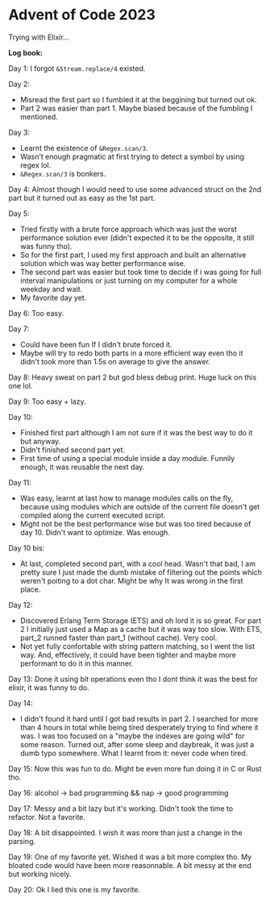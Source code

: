 # Advent of Code 2023

Trying with Elixir...

**Log book:**
<br>

Day 1: I forgot `&Stream.replace/4` existed.

Day 2:
- Misread the first part so I fumbled it at the beggining but turned out ok.
- Part 2 was easier than part 1. Maybe biased because of the fumbling I mentioned.

Day 3:
- Learnt the existence of `&Regex.scan/3`.
- Wasn't enough pragmatic at first trying to detect a symbol by using regex lol.
- `&Regex.scan/3` is bonkers.

Day 4: Almost though I would need to use some advanced struct on the 2nd part but it turned out
as easy as the 1st part.

Day 5:
- Tried firstly with a brute force approach which was just the worst performance solution ever
(didn't expected it to be the opposite, it still was funny tho).
- So for the first part, I used my first approach and built an alternative  solution which
was way better performance wise.
- The second part was easier but took time to decide if i was going for full interval manipulations
or just turning on my computer for a whole weekday and wait.
- My favorite day yet.

Day 6: Too easy.

Day 7:
- Could have been fun If I didn't brute forced it.
- Maybe will try to redo both parts in a more efficient way even tho it didn't took more than 1.5s on average
to give the answer.

Day 8: Heavy sweat on part 2 but god bless debug print. Huge luck on this one lol.

Day 9: Too easy + lazy.

Day 10:
- Finished first part although I am not sure if it was the best way to do it but anyway.
- Didn't finished second part yet.
- First time of using a special module inside a day module. Funnily enough, it was reusable the next day.

Day 11:
- Was easy, learnt at last how to manage modules calls on the fly, because using modules which are outside
of the current file doesn't get compiled along the current executed script.
- Might not be the best performance wise but was too tired because of day 10. Didn't want to optimize. Was enough.

Day 10 bis:
- At last, completed second part, with a cool head. Wasn't that bad, I am pretty sure I just made the dumb mistake
of filtering out the points which weren't poiting to a dot char. Might be why It was wrong in the first place.

Day 12:
- Discovered Erlang Term Storage (ETS) and oh lord it is so great. For part 2 I initially just used a Map as a cache
but it was way too slow. With ETS, part_2 runned faster than part_1 (without cache). Very cool.
- Not yet fully confortable with string pattern matching, so I went the list way. And, effectively, it could have been tighter and maybe more performant to do it in this manner.

Day 13: Done it using bit operations even tho I dont think it was the best for elixir, it was funny to do.

Day 14:
- I didn't found it hard until I got bad results in part 2. I searched for more than 4 hours in total while being tired desperately trying to find where it was.
I was too focused on a "maybe the indexes are going wild" for some reason. Turned out, after some sleep and daybreak, it was just a dumb typo somewhere.
What I learnt from it: never code when tired.

Day 15: Now this was fun to do. Might be even more fun doing it in C or Rust tho.

Day 16: alcohol -> bad programming && nap -> good programming

Day 17: Messy and a bit lazy but it's working. Didn't took the time to refactor. Not a favorite.

Day 18: A bit disappointed. I wish it was more than just a change in the parsing.

Day 19: One of my favorite yet. Wished it was a bit more complex tho. My bloated code would have been more reasonnable. A bit messy at the end but working nicely.

Day 20: Ok I lied this one is my favorite.


